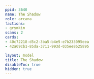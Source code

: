 ```yaml
---
ppid: 3640
name: The Shadow
role: arcana
factions:
- grymkin
scans: 2
cards:
- 40c72218-d5c2-3ba5-b4e9-e7b233095eea
- 42a69cb1-85da-3711-993d-035ee8625895

layout: model
title: The Shadow
disableToc: true
hidden: true
---
```

